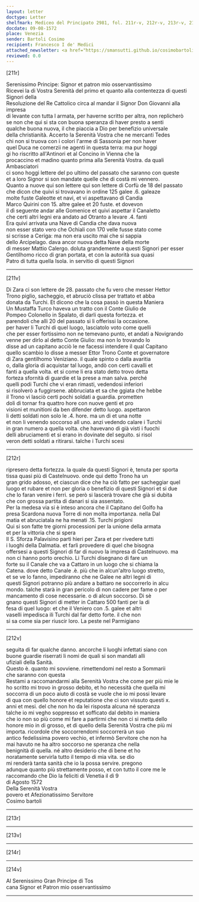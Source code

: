 ```yaml
---
layout: letter
doctype: Letter
shelfmark: Mediceo del Principato 2981, fol. 211r-v, 212r-v, 213r-v, 214r-v
docdate: 09-08-1572
place: Venezia
sender: Bartoli Cosimo
recipient: Francesco I de' Medici
attached_newsletter: <a href="https://smansutti.github.io/cosimobartoli/texts/3081_083/">3081_083</a>
reviewed: 0.0
---
```


[211r]  
  
  
Serenissimo Principe: Signor et patron mio osservantissimo  
Ricevei la di Vostra Serenità del primo et quanto alla contentezza di questi Signori della  
Resoluzione del Re Cattolico circa al mandar il Signor Don Giovanni alla impresa  
di levante con tutta l armata, per haverne scritto per altra, non replicherò  
se non che qui si sta con buona speranza di haver presto a senti  
qualche buona nuova, il che piaccia a Dio per benefizio universale  
della christianità. Accerto la Serenità Vostra che ne mercanti Tedes  
chi non si truova con i colori l'arme di Sassonia per non haver  
quel Duca ne comerzii ne agenti in questa terra: ma pur hoggi  
gi ho riscritto all'Antinori et al Concino in Vienna che la  
procaccino et madino quanto prima alla Serenità Vostra. da quali Ambasciatori  
ci sono hoggi lettere del po ultimo del passato che saranno con queste  
et a loro Signor si son mandate quelle che di costà mi vennero.  
Quanto a nuove qui son lettere qui son lettere di Corfù de 18 del passato  
che dicon che quivi si trovavano in ordine 125 galee .6. galeaze  
molte fuste Galeotte et navi, et vi aspettavano di Candia  
Marco Quirini con 15. altre galee et 20 fuste. et dovevon  
il dì seguente andar alle Gomenice et quivi aspettar il Canaletto  
che certi altri legni era andato ad Otranto a levare .4. fanti  
Era quivi arrivata una Nave di Candia che dava nuova  
non esser stato vero che Ochiali con 170 velle fusse stato come  
si scrisse a Ceriga: ma non era uscito mai che si sappia  
dello Arcipelago. dava ancor nuova detta Nave della morte  
di messer Mattio Calergo. doluta grandemente a questi Signori per esser  
Gentilhomo ricco di gran portata, et con la autorità sua quasi  
Patro di tutta quella Isola. in servitio di questi Signori  
  
---  

[211v]  
  
  
Di Zara ci son lettere de 28. passato che fu vero che messer Hettor  
Trono piglio, sacheggio, et abruciò clissa per trattato et abba  
donata da Turchi. Et dicono che la cosa passò in questa Maniera  
Un Mustaffa Turco haveva un tratto con il Conte Giulio de  
Pompeo Colonello in Spalato, di darli questa fortezza. et  
parendoli che alli 20 del passato si li offerissi la occasione.  
per haver li Turchi di quel luogo, lasciatolo voto come quelli  
che per esser fortissimo non ne temevano punto, et andati a Novigrando  
venne per dirlo al detto Conte Giulio: ma non lo trovando lo  
disse ad un capitano acciò le ne facessi intendere il qual Capitano  
quello scambio lo disse a messer Ettor Trono Conte et governatore  
di Zara gentilhomo Veniziano. il quale spinto o dalla avaritia  
o, dalla gloria di acquistar tal luogo, andò con certi cavalli et  
fanti a quella volta. et si come li era stato detto trovo detta  
forteza sfornità di guardie et la prese a man salva. perché  
quelli podi Turchi che vi eran rimasti, vedendosi inferiori  
si risolverò a fuggirsene. abbruciata et sa che ggiata che hebbe  
il Trono vi lasciò certi pochi soldati a guardia. prometten  
doli di tornar fra quattro hore con nuove genti et pro  
visioni et munitioni da ben difender detto luogo. aspettaron  
li detti soldati non solo le .4. hore. ma un di et una notte  
et non li venendo soccorso all uno. anzi vedendo calare i Turchi  
in gran numero a quella volta. che havevano di già visti i fuochi  
delli abruciamenti et si erano in dovinate del seguito. si risol  
veron detti soldati a ritirarsi. talche i Turchi scesi  
  
---  

[212r]  
  
  
ripresero detta fortezza. la quale da questi Signori è, tenuta per sporta  
tissa quasi più di Castelnuovo. onde qui detto Trono ha un  
gran grido adosso, et ciascun dice che ha ciò fatto per sacheggiar quel  
luogo et rubare et non per gloria o benefizio di questi Signori et si due  
che lo faran venire i ferri. se però si lascerà trovare che già si dubita  
che con grossa partita di danari si sia assentato.  
Per la medesa via si è inteso ancora che il Capitano del Golfo ha  
presa Scardona nuova Torre di non molta importanza. nella Dal  
matia et abruciatala ne ha menati .15. Turchi prigioni  
Qui si son fatte tre giorni processioni per la unione della armata  
et per la vittoria che si spera  
Il S. Sforza Palavisino partì hieri per Zara et per rivedere tutti  
i luoghi della Dalmatia. et farli provedere di quel che bisogna  
offersesi a questi Signori di far di nuovo la impresa di Castelnuovo. ma  
non ci hanno porto orechio. Li Turchi disegnano di fare un  
forte su il Canale che va a Cattaro in un luogo che si chiama la  
Catena. dove detto Canale .è. più che in alcun'altro luogo stretto,  
et se ve lo fanno, impediranno che ne Galee ne altri legni di  
questi Signori potranno più andare a battaro ne soccorrerlo in alcu  
mondo. talche starà in gran pericolo di non cadere per fame o per  
mancamento di cose necessarie. o di alcun soccorso. Di sè  
gnano questi Signori di metter in Cattaro 500 fanti per la di  
fesa di quel luogo: et che il Veniero con .5. galee et altri  
vaselli impedisca ili Turchi dal far detto forte. il che non  
si sa come sia per riuscir loro. La peste nel Parmigiano  
  
---  

[212v]  
  
  
seguita di far qualche danno. ancorche li luoghi infettati siano con  
buone guardie riserrati li nomi de quali si son mandati alli  
ufiziali della Sanità.  
Questo è. quanto mi sovviene. rimettendomi nel resto a Sommarii  
che saranno con questa  
Restami a raccomandarmi alla Serenità Vostra che come per più mie le  
ho scritto mi trovo in grosso debito, et ho necessità che quella mi  
soccorra di un poco aiuto di costà se vuole che io mi possi levare  
di qua con quello honore et reputatione che ci son vissuto questi x.  
anni et mesi. del che non ho da lei risposta alcuna né speranza  
talche io mi vegho soppresso et sofficato dal debito in maniera  
che io non so più come mi fare a partirmi che non ci si metta dello  
honore mio in di grosso, et di quello della Serenità Vostra che più mi  
importa. ricordole che soccorrendomi soccorrerà un suo  
antico fedelissima povero vechio, et infermò Servitore che non ha  
mai havuto ne ha altro soccorso ne speranza che nella  
benignità di quella. né altro desiderio che di bene et ho  
noratamente servirla tutto il tempo di mia vita. se dio  
mi renderà tanta sanità che io la possa servire. pregono  
adunque quanto più strettamente posso, et con tutto il core me le  
raccomando che Dio la feliciti di Venetia il dì 9  
di Agosto 1572  
Della Serenità Vostra  
povero et Afezionatissimo Servitore  
Cosimo bartoli  
  
---  

[213r]  
  
  
  
---  

[213v]  
  
  
  
---  

[214r]  
  
  
  
---  

[214v]  
  
  
Al Serenissimo Gran Principe di Tos  
cana Signor et Patron mio osservantissimo  
  
---  

